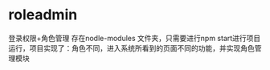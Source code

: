 # roleadmin
登录权限+角色管理
存在nodle-modules 文件夹，只需要进行npm start进行项目运行，项目实现了：角色不同，进入系统所看到的页面不同的功能，并实现角色管理模块
